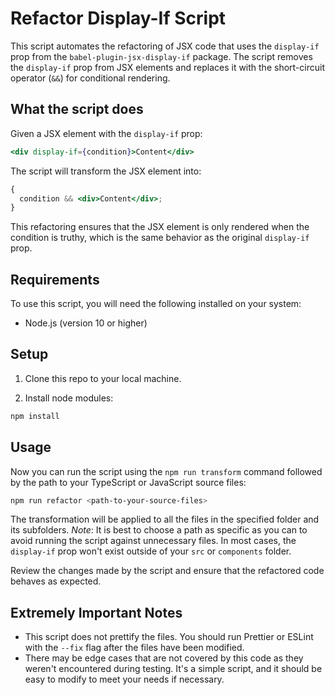 # Refactor Display-If Script

This script automates the refactoring of JSX code that uses the `display-if` prop from the `babel-plugin-jsx-display-if` package. The script removes the `display-if` prop from JSX elements and replaces it with the short-circuit operator (`&&`) for conditional rendering.

## What the script does

Given a JSX element with the `display-if` prop:

```jsx
<div display-if={condition}>Content</div>
```

The script will transform the JSX element into:

```jsx
{
  condition && <div>Content</div>;
}
```

This refactoring ensures that the JSX element is only rendered when the condition is truthy, which is the same behavior as the original `display-if` prop.

## Requirements

To use this script, you will need the following installed on your system:

- Node.js (version 10 or higher)

## Setup

1. Clone this repo to your local machine.

2. Install node modules:

```bash
npm install
```

## Usage

Now you can run the script using the `npm run transform` command followed by the path to your TypeScript or JavaScript source files:

```bash
npm run refactor <path-to-your-source-files>
```

The transformation will be applied to all the files in the specified folder and its subfolders. _Note_: It is best to choose a path as specific as you can to avoid running the script against unnecessary files. In most cases, the `display-if` prop won't exist outside of your `src` or `components` folder.

Review the changes made by the script and ensure that the refactored code behaves as expected.

## Extremely Important Notes

- This script does not prettify the files. You should run Prettier or ESLint with the `--fix` flag after the files have been modified.
- There may be edge cases that are not covered by this code as they weren't encountered during testing. It's a simple script, and it should be easy to modify to meet your needs if necessary.
